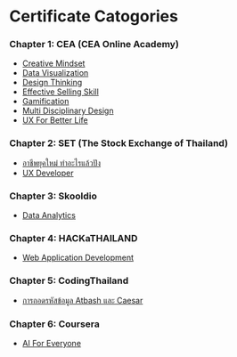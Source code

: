 # Certificate Catogories
### Chapter 1: CEA (CEA Online Academy)
<ul>
  <li>
    <a href="https://github.com/bpsrm/Certificate/blob/main/Certificate_CEA_Creative-Mindset.png" target="_blank">Creative Mindset</a>
  </li>
  <li>
    <a href="https://github.com/bpsrm/Certificate/blob/main/Certificate_CEA_Data-Visualization.png" target="_blank">Data Visualization</a>
  </li>
  <li>
    <a href="https://github.com/bpsrm/Certificate/blob/main/Certificate_CEA_Design-Thinking.png" target="_blank">Design Thinking</a>
  </li>
  <li>
    <a href="https://github.com/bpsrm/Certificate/blob/main/Certificate_CEA_Effective-Selling-Skills.png" target="_blank">Effective Selling Skill</a>
  </li>
  <li>
    <a href="https://github.com/bpsrm/Certificate/blob/main/Certificate_CEA_Gamification.png" target="_blank">Gamification</a>
  </li>
  <li>
    <a href="https://github.com/bpsrm/Certificate/blob/main/Certificate_CEA_Multi-Disciplinary-Design.png" target="_blank">Multi Disciplinary Design</a>
  </li>
  <li>
    <a href="https://github.com/bpsrm/Certificate/blob/main/Certificate_CEA_UX-for-Betterlife.png" target="_blank">UX For Better Life</a>
  </li>
</ul>

### Chapter 2: SET (The Stock Exchange of Thailand)
<ul>
  <li>
    <a href="https://github.com/bpsrm/Certificate/blob/main/Certificate_SET.jpg" target="_blank">อาชีพยุคใหม่ ทำอะไรแล้วปัง</a>
  </li>
  <li>
    <a href="https://github.com/bpsrm/Certificate/blob/main/Certificate_SET_UX-Developer.jpg" target="_blank">UX Developer</a>
  </li>
</ul>

### Chapter 3: Skooldio
<ul>
  <li>
    <a href="https://github.com/bpsrm/Certificate/blob/main/Certificate_Skooldio_SQL-for-Data-Analytics.png">Data Analytics</a>
  </li>
</ul>

### Chapter 4: HACKaTHAILAND
<ul>
  <li>
    <a href="https://github.com/bpsrm/Certificate/blob/main/Certificate_HACKaTHAILAND_Web-Application-Development.jpg">Web Application Development</a>
  </li>
</ul>

### Chapter 5: CodingThailand
<ul>
  <li>
    <a href="https://github.com/bpsrm/Certificate/blob/main/Certificate_CodingThailand_Atbash-Caesar.png">การถอดรหัสข้อมูล Atbash และ Caesar</a>
  </li>
</ul>

### Chapter 6: Coursera
<ul>
  <li>
    <a href="https://github.com/bpsrm/Certificate/blob/main/Certificate_Coursera_AI-For-Everyone.jpg">AI For Everyone</a>
  </li>
</ul>
